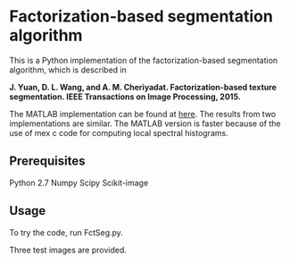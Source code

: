 # Factorization-based segmentation algorithm

This is a Python implementation of the factorization-based segmentation algorithm, which is described in 

**J. Yuan, D. L. Wang, and A. M. Cheriyadat. Factorization-based texture segmentation. IEEE Transactions on Image Processing, 2015.**

The MATLAB implementation can be found at [here](https://github.com/yuanj07/FSEG). The results from two implementations are similar. The MATLAB version is faster because of the use of mex c code for computing local spectral histograms.  

## Prerequisites

Python 2.7
Numpy
Scipy
Scikit-image

## Usage

To try the code, run FctSeg.py.

Three test images are provided. 